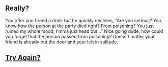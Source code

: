 ## Really?

You offer you friend a drink but he quickly declines, "Are you serious? You know how the person at the party died right? From poisoning? You just ruined my whole mood, I'mma just head out..." Nice going dude, how could you forget that the person passed from poisoning? Doesn't matter your friend is already out the door and your left in [solitude.](solitude.md)

## [Try Again?](../README.md)
